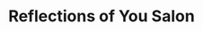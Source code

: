 ---
title: "Reflections of You Salon"
url: /purcellville/reflections-of-you-salon/
shop: hairdresser
---
